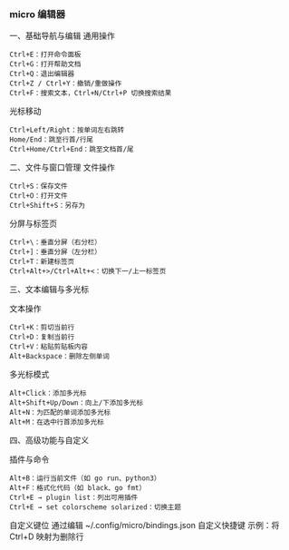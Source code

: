 ### micro 编辑器

一、基础导航与编辑
通用操作
```
Ctrl+E：打开命令面板
Ctrl+G：打开帮助文档
Ctrl+Q：退出编辑器
Ctrl+Z / Ctrl+Y：撤销/重做操作
Ctrl+F：搜索文本，Ctrl+N/Ctrl+P 切换搜索结果
```

光标移动
```
Ctrl+Left/Right：按单词左右跳转
Home/End：跳至行首/行尾
Ctrl+Home/Ctrl+End：跳至文档首/尾
```

二、文件与窗口管理
文件操作
```
Ctrl+S：保存文件
Ctrl+O：打开文件
Ctrl+Shift+S：另存为
```
分屏与标签页
```
Ctrl+\：垂直分屏（右分栏）
Ctrl+]：垂直分屏（左分栏）
Ctrl+T：新建标签页
Ctrl+Alt+>/Ctrl+Alt+<：切换下一/上一标签页
```
三、文本编辑与多光标

文本操作
```
Ctrl+K：剪切当前行
Ctrl+D：复制当前行
Ctrl+V：粘贴剪贴板内容
Alt+Backspace：删除左侧单词
```
多光标模式
```
Alt+Click：添加多光标
Alt+Shift+Up/Down：向上/下添加多光标
Alt+N：为匹配的单词添加多光标
Alt+M：在选中行首添加多光标
```
四、高级功能与自定义

插件与命令
```
Alt+B：运行当前文件（如 go run、python3）
Alt+F：格式化代码（如 black、go fmt）
Ctrl+E → plugin list：列出可用插件
Ctrl+E → set colorscheme solarized：切换主题
```

自定义键位
通过编辑 ~/.config/micro/bindings.json 自定义快捷键
示例：将 Ctrl+D 映射为删除行